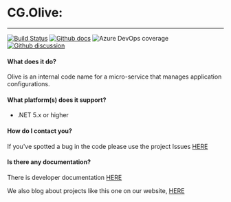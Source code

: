 # CG.Olive: 
---
[![Build Status](https://dev.azure.com/codegator/CG.Olive/_apis/build/status/CodeGator.CG.Olive?branchName=main)](https://dev.azure.com/codegator/CG.Olive/_build/latest?definitionId=46&branchName=main)
[![Github docs](https://img.shields.io/static/v1?label=Documentation&message=online&color=blue)](https://codegator.github.io/CG.Olive/index.html)
![Azure DevOps coverage](https://img.shields.io/azure-devops/coverage/codegator/CG.Olive/300)
[![Github discussion](https://img.shields.io/badge/Discussion-online-blue)](https://github.com/CodeGator/CG.Olive/discussions)

#### What does it do?
Olive is an internal code name for a micro-service that manages application configurations.

#### What platform(s) does it support?
* .NET 5.x or higher

#### How do I contact you?
If you've spotted a bug in the code please use the project Issues [HERE](https://github.com/CodeGator/CG.Olive/issues)

#### Is there any documentation?
There is developer documentation [HERE](https://codegator.github.io/CG.Olive/)

We also blog about projects like this one on our website, [HERE](http://www.codegator.com)